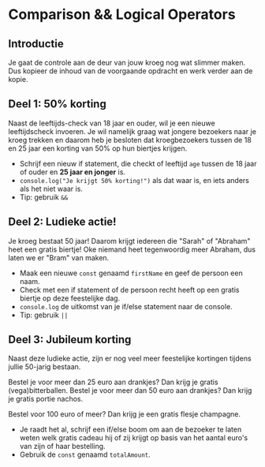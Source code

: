 # Comparison && Logical Operators

## Introductie

Je gaat de controle aan de deur van jouw kroeg nog wat slimmer maken. Dus kopieer de inhoud van de voorgaande opdracht en werk verder aan de kopie.

## Deel 1: 50% korting

Naast de leeftijds-check van 18 jaar en ouder, wil je een nieuwe leeftijdscheck invoeren. Je wil namelijk graag wat jongere bezoekers naar je kroeg trekken en daarom heb je besloten dat kroegbezoekers tussen de 18 en 25 jaar een korting van 50% op hun biertjes krijgen.

- Schrijf een nieuw if statement, die checkt of leeftijd `age` tussen de 18 jaar of ouder en **25 jaar en jonger** is.
- `console.log("Je krijgt 50% korting!")` als dat waar is, en iets anders als het niet waar is.
- Tip: gebruik `&&`

## Deel 2: Ludieke actie!

Je kroeg bestaat 50 jaar! Daarom krijgt iedereen die "Sarah" of "Abraham" heet een gratis biertje! Oke niemand heet tegenwoordig meer Abraham, dus laten we er "Bram" van maken.

- Maak een nieuwe `const` genaamd `firstName` en geef de persoon een naam.
- Check met een if statement of de persoon recht heeft op een gratis biertje op deze feestelijke dag.
- `console.log` de uitkomst van je if/else statement naar de console.
- Tip: gebruik `||`

## Deel 3: Jubileum korting

Naast deze ludieke actie, zijn er nog veel meer feestelijke kortingen tijdens jullie 50-jarig bestaan.

Bestel je voor meer dan 25 euro aan drankjes? Dan krijg je gratis (vega)bitterballen. Bestel je voor meer dan 50 euro aan drankjes? Dan krijg je gratis portie nachos.

Bestel voor 100 euro of meer? Dan krijg je een gratis flesje champagne.

- Je raadt het al, schrijf een if/else boom om aan de bezoeker te laten weten welk gratis cadeau hij of zij krijgt op basis van het aantal euro's van zijn of haar bestelling.
- Gebruik de `const` genaamd `totalAmount`.
